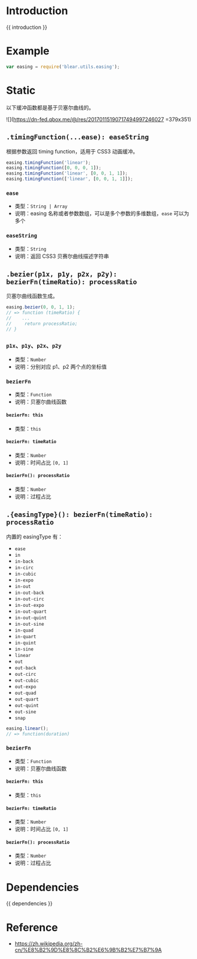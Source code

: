 # Introduction
{{ introduction }}





# Example
```js
var easing = require('blear.utils.easing');
```







# Static
以下缓冲函数都是基于贝塞尔曲线的。

![](https://dn-fed.qbox.me/@/res/20170115190717494997246027 =379x351)



## `.timingFunction(...ease): easeString`
根据参数返回 timing function，适用于 CSS3 动画缓冲。
```js
easing.timingFunction('linear');
easing.timingFunction([0, 0, 0, 1]);
easing.timingFunction('linear', [0, 0, 1, 1]);
easing.timingFunction(['linear', [0, 0, 1, 1]]);
```

### `ease`
- 类型：`String | Array`
- 说明：easing 名称或者参数数组，可以是多个参数的多维数组，`ease` 可以为多个

### `easeString`
- 类型：`String`
- 说明：返回 CSS3 贝赛尔曲线描述字符串



## `.bezier(p1x, p1y, p2x, p2y): bezierFn(timeRatio): processRatio`
贝塞尔曲线函数生成。

```js
easing.bezier(0, 0, 1, 1);
// => function (timeRatio) {
//    ...
//     return processRatio;
// }
```

### `p1x`、`p1y`、`p2x`、`p2y`
- 类型：`Number`
- 说明：分别对应 p1、p2 两个点的坐标值

### `bezierFn`
- 类型：`Function`
- 说明：贝塞尔曲线函数

#### `bezierFn: this`
- 类型：`this`

#### `bezierFn: timeRatio`
- 类型：`Number`
- 说明：时间占比 `[0, 1]`

#### `bezierFn(): processRatio`
- 类型：`Number`
- 说明：过程占比



## `.{easingType}(): bezierFn(timeRatio): processRatio`
内置的 easingType 有：

- `ease`
- `in`
- `in-back`
- `in-circ`
- `in-cubic`
- `in-expo`
- `in-out`
- `in-out-back`
- `in-out-circ`
- `in-out-expo`
- `in-out-quart`
- `in-out-quint`
- `in-out-sine`
- `in-quad`
- `in-quart`
- `in-quint`
- `in-sine`
- `linear`
- `out`
- `out-back`
- `out-circ`
- `out-cubic`
- `out-expo`
- `out-quad`
- `out-quart`
- `out-quint`
- `out-sine`
- `snap`

```js
easing.linear();
// => function(duration)
```

### `bezierFn`
- 类型：`Function`
- 说明：贝塞尔曲线函数

#### `bezierFn: this`
- 类型：`this`

#### `bezierFn: timeRatio`
- 类型：`Number`
- 说明：时间占比 `[0, 1]`

#### `bezierFn(): processRatio`
- 类型：`Number`
- 说明：过程占比




# Dependencies
{{ dependencies }}





# Reference
- <https://zh.wikipedia.org/zh-cn/%E8%B2%9D%E8%8C%B2%E6%9B%B2%E7%B7%9A>

